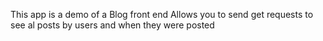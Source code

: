 This app is a demo of a Blog front end
Allows you to send get requests to see al posts by users and when they were posted